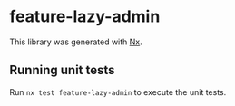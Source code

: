 # feature-lazy-admin

This library was generated with [Nx](https://nx.dev).

## Running unit tests

Run `nx test feature-lazy-admin` to execute the unit tests.
